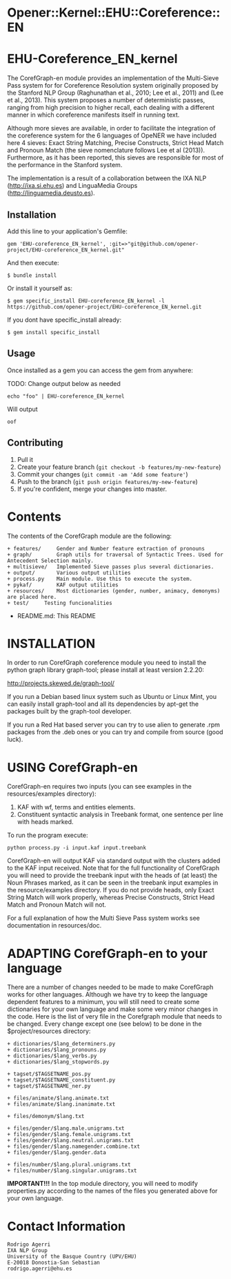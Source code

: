 # Opener::Kernel::EHU::Coreference::EN

EHU-Coreference_EN_kernel
=========================

The CorefGraph-en module provides an implementation of the Multi-Sieve Pass system for
for Coreference Resolution system originally proposed by the Stanford NLP
Group (Raghunathan et al., 2010; Lee et al., 2011) and (Lee et al., 2013).
This system proposes a number of deterministic passes, ranging from high precision to
higher recall, each dealing with a different manner in which coreference
manifests itself in running text.

Although more sieves are available, in order to facilitate the integration of
the coreference system for the 6 languages of OpeNER we have included here 4 sieves:
Exact String Matching, Precise Constructs, Strict Head Match and Pronoun Match (the
sieve nomenclature follows Lee et al (2013)). Furthermore, as it has been reported,
this sieves are responsible for most of the performance in the Stanford system.

The implementation is a result of a collaboration between the IXA NLP (http://ixa.si.ehu.es) and
LinguaMedia Groups (http://linguamedia.deusto.es).


## Installation

Add this line to your application's Gemfile:

    gem 'EHU-coreference_EN_kernel', :git=>"git@github.com/opener-project/EHU-coreference_EN_kernel.git"

And then execute:

    $ bundle install

Or install it yourself as:

    $ gem specific_install EHU-coreference_EN_kernel -l https://github.com/opener-project/EHU-coreference_EN_kernel.git


If you dont have specific_install already:

    $ gem install specific_install

## Usage

Once installed as a gem you can access the gem from anywhere:


TODO: Change output below as needed
````shell
echo "foo" | EHU-coreference_EN_kernel
````

Will output

````
oof
````

## Contributing

1. Pull it
2. Create your feature branch (`git checkout -b features/my-new-feature`)
3. Commit your changes (`git commit -am 'Add some feature'`)
4. Push to the branch (`git push origin features/my-new-feature`)
5. If you're confident, merge your changes into master.

Contents
========

The contents of the CorefGraph module are the following:

    + features/	    Gender and Number feature extraction of pronouns
    + graph/	    Graph utils for traversal of Syntactic Trees. Used for Antecedent Selection mainly.
    + multisieve/   Implemented Sieve passes plus several dictionaries.
    + output/	    Various output utilities
    + process.py    Main module. Use this to execute the system.
    + pykaf/	    KAF output utilities
    + resources/    Most dictionaries (gender, number, animacy, demonyms) are placed here.
    + test/	    Testing funcionalities

- README.md: This README


INSTALLATION
============

In order to run CorefGraph coreference module you need to install the python graph library
graph-tool; please install at least version 2.2.20:

http://projects.skewed.de/graph-tool/


If you run a Debian based linux system such as Ubuntu or Linux Mint, you can easily install
graph-tool and all its dependencies by apt-get the packages built by the graph-tool developer.

If you run a Red Hat based server you can try to use alien to generate .rpm packages from the .deb
ones or you can try and compile from source (good luck).

USING CorefGraph-en
===================

CorefGraph-en requires two inputs (you can see examples in the resources/examples directory):

1. KAF with wf, terms and entities elements.
2. Constituent syntactic analysis in Treebank format, one sentence per line with heads marked.

To run the program execute:

````shell
python process.py -i input.kaf input.treebank
````

CorefGraph-en will output KAF via standard output with the <coreference> clusters added to the KAF input received. Note
that for the full functionality of CorefGraph you will need to provide the treebank input with the heads of (at least) the
Noun Phrases marked, as it can be seen in the treebank input examples in the resource/examples directory. If you do not provide
heads, only Exact String Match will work properly, whereas Precise Constructs, Strict Head Match and Pronoun Match will not.

For a full explanation of how the Multi Sieve Pass system works see documentation in resources/doc.

ADAPTING CorefGraph-en to your language
=======================================

There are a number of changes needed to be made to make CorefGraph works for other languages. Although we have try to
keep the language dependent features to a minimum, you will still need to create some dictionaries for your own language
and make some very minor changes in the code. Here is the list of very file in the Corefgraph module that needs to be changed.
Every change except one (see below) to be done in the $project/resources directory:

    + dictionaries/$lang_determiners.py
    + dictionaries/$lang_pronouns.py
    + dictionaries/$lang_verbs.py
    + dictionaries/$lang_stopwords.py

    + tagset/$TAGSETNAME_pos.py
    + tagset/$TAGSETNAME_constituent.py
    + tagset/$TAGSETNAME_ner.py

    + files/animate/$lang.animate.txt
    + files/animate/$lang.inanimate.txt

    + files/demonym/$lang.txt

    + files/gender/$lang.male.unigrams.txt
    + files/gender/$lang.female.unigrams.txt
    + files/gender/$lang.neutral.unigrams.txt
    + files/gender/$lang.namegender.combine.txt
    + files/gender/$lang.gender.data

    + files/number/$lang.plural.unigrams.txt
    + files/number/$lang.singular.unigrams.txt

**IMPORTANT!!!** In the top module directory, you will need to modify properties.py according to the names of the files
you generated above for your own language.

Contact Information
===================

````shell
Rodrigo Agerri
IXA NLP Group
University of the Basque Country (UPV/EHU)
E-20018 Donostia-San Sebastian
rodrigo.agerri@ehu.es
````
